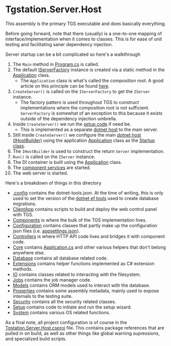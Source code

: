 # Tgstation.Server.Host

This assembly is the primary TGS executable and does basically everything.

Before going forward, note that there (usually) is a one-to-one mapping of interface/implementation when it comes to classes. This is for ease of unit testing and facilitating saner dependency injection.

Server startup can be a bit complicated so here's a walkthrough

1. The `Main` method in [Program.cs](./Program.cs) is called.
1. The default [IServerFactory](./IServerFactory) instance is created via a static method in the [Application](./Core/Application.cs) class.
    - The `Application` class is what's called the composition root. A good article on this principle can be found [here](https://freecontent.manning.com/dependency-injection-in-net-2nd-edition-understanding-the-composition-root/).
1. `CreateServer()` is called on the `IServerFactory` to get the `IServer` instance.
    - The factory pattern is used throughout TGS to construct implementations where the composition root is not sufficient. `ServerFactory` is somewhat of an exception to this because it exists outside of the dependency injection umbrella.
1. Inside `CreateServer()` we run the [setup code](./Setup) if need be.
    - This is implemented as a separate [dotnet host](https://docs.microsoft.com/en-us/aspnet/core/fundamentals/host/generic-host?view=aspnetcore-3.1) to the main server.
1. Still inside `CreateServer()` we configure the main [dotnet host (IHostBuilder)](https://docs.microsoft.com/en-us/aspnet/core/fundamentals/host/generic-host?view=aspnetcore-3.1) using the application [Application](./Core/Application.cs) class as the [Startup class](https://docs.microsoft.com/en-us/aspnet/core/fundamentals/startup?view=aspnetcore-3.1#the-startup-class).
1. The `IHostBuilder` is used to construct the return `Server` implementation.
1. `Run()` is called on the `IServer` instance.
1. The DI container is built using the [Application](./Core/Application.cs) class.
1. The [component services](./Components) are started.
1. The web server is started.

Here's a breakdown of things in this directory

- [.config](./.config) contains the dotnet-tools.json. At the time of writing, this is only used to set the version of the [dotnet ef tools](https://docs.microsoft.com/en-us/ef/core/miscellaneous/cli/) used to create database migrations.
- [ClientApp](./ClientApp) contains scripts to build and deploy the web control panel with TGS.
- [Components](./Components) is where the bulk of the TGS implementation lives.
- [Configuration](./Configuration) contains classes that partly make up the configuration json files (i.e. [appsettings.json](./appsettings.json)).
- [Controllers](./Controllers) is where HTTP API code lives and bridges it with component code.
- [Core](./Core) contains [Application.cs](./Core/Application.cs) and other various helpers that don't belong anywhere else.
- [Database](./Database) contains all database related code.
- [Extensions](./Extensions) contains helper functions implemented as C# extension methods.
- [IO](./IO) contains classes related to interacting with the filesystem.
- [Jobs](./Jobs) contains the job manager code.
- [Models](./Models) contains ORM models used to interact with the database.
- [Properties](./Properties) contains some assembly metadata, mainly used to expose internals to the testing suite.
- [Security](./Security) contains all the security related classes.
- [Setup](./Setup) contains code to initiate and run the setup wizard.
- [System](./System) contains various OS related functions.

As a final note, all project configuration is of course in the [Tgstation.Server.Host.csproj](./Tgstation.Server.Host.csproj) file. This contains package references that are pulled in on build, as well as other things like global warning supressions, and specialized build scripts.
